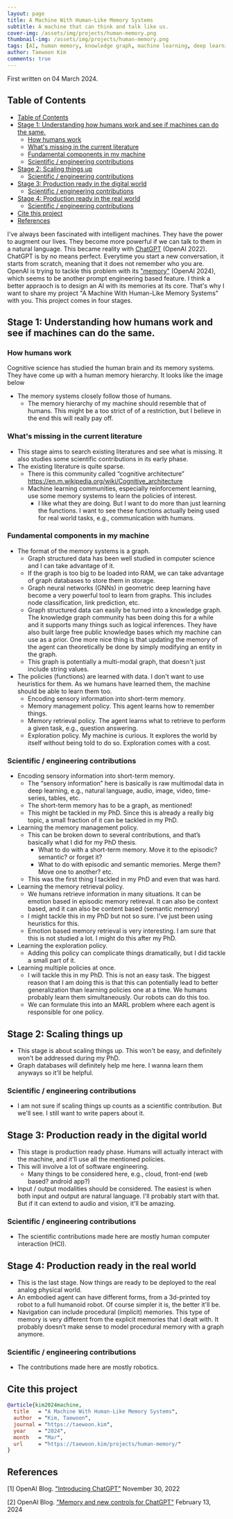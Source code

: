 ```yaml
---
layout: page
title: A Machine With Human-Like Memory Systems
subtitle: A machine that can think and talk like us.
cover-img: /assets/img/projects/human-memory.png
thumbnail-img: /assets/img/projects/human-memory.png
tags: [AI, human memory, knowledge graph, machine learning, deep learning]
author: Taewoon Kim
comments: true
---
```


First written on 04 March 2024.

## Table of Contents

- [Table of Contents](#table-of-contents)
- [Stage 1: Understanding how humans work and see if machines can do the same.](#stage-1-understanding-how-humans-work-and-see-if-machines-can-do-the-same)
  - [How humans work](#how-humans-work)
  - [What's missing in the current literature](#whats-missing-in-the-current-literature)
  - [Fundamental components in my machine](#fundamental-components-in-my-machine)
  - [Scientific / engineering contributions](#scientific--engineering-contributions)
- [Stage 2: Scaling things up](#stage-2-scaling-things-up)
  - [Scientific / engineering contributions](#scientific--engineering-contributions-1)
- [Stage 3: Production ready in the digital world](#stage-3-production-ready-in-the-digital-world)
  - [Scientific / engineering contributions](#scientific--engineering-contributions-2)
- [Stage 4: Production ready in the real world](#stage-4-production-ready-in-the-real-world)
  - [Scientific / engineering contributions](#scientific--engineering-contributions-3)
- [Cite this project](#cite-this-project)
- [References](#references)

I've always been fascinated with intelligent machines. They have the power to augment
our lives. They become more powerful if we can talk to them in a natural language. This
became reality with [ChatGPT](https://openai.com/blog/chatgpt) (OpenAI 2022). ChatGPT is
by no means perfect. Everytime you start a new conversation, it starts from scratch,
meaning that it does not remember who you are. OpenAI is trying to tackle this problem
with its ["memory"](https://openai.com/blog/memory-and-new-controls-for-chatgpt) (OpenAI
2024), which seems to be another prompt engineering based feature. I think a better
appraoch is to design an AI with its memories at its core. That's why I want to share my
project "A Machine With Human-Like Memory Systems" with you. This project comes in four
stages.

## Stage 1: Understanding how humans work and see if machines can do the same.

### How humans work

Cognitive science has studied the human brain and its memory systems. They have come up
with a human memory hierarchy. It looks like the image below

- The memory systems closely follow those of humans.
  - The memory hierarchy of my machine should resemble that of humans. This might be a too strict of of a restriction, but I believe in the end this will really pay off.

### What's missing in the current literature

- This stage aims to search existing literatures and see what is missing. It also studies some scientific contributions in its early phase.
- The existing literature is quite sparse.
  - There is this community called “cognitive architecture” https://en.m.wikipedia.org/wiki/Cognitive_architecture
  - Machine learning communities, especially reinforcement learning, use some memory systems to learn the policies of interest.
    - I like what they are doing. But I want to do more than just learning the functions. I want to see these functions actually being used for real world tasks, e.g., communication with humans.

### Fundamental components in my machine

- The format of the memory systems is a graph.
  - Graph structured data has been well studied in computer science and I can take advantage of it.
  - If the graph is too big to be loaded into RAM, we can take advantage of graph databases to store them in storage.
  - Graph neural networks (GNNs) in geometric deep learning have become a very powerful tool to learn from graphs. This includes node classification, link prediction, etc.
  - Graph structured data can easily be turned into a knowledge graph. The knowledge graph community has been doing this for a while and it supports many things such as logical inferences. They have also built large free public knowledge bases which my machine can use as a prior. One more nice thing is that updating the memory of the agent can theoretically be done by simply modifying an entity in the graph.
  - This graph is potentially a multi-modal graph, that doesn't just include string values.
- The policies (functions) are learned with data. I don't want to use heuristics for them. As we humans have learned them, the machine should be able to learn them too.
  - Encoding sensory information into short-term memory.
  - Memory management policy. This agent learns how to remember things.
  - Memory retrieval policy. The agent learns what to retrieve to perform a given task, e.g., question answering.
  - Exploration policy. My machine is curious. It explores the world by itself without being told to do so. Exploration comes with a cost.

### Scientific / engineering contributions

- Encoding sensory information into short-term memory.
  - The “sensory information” here is basically is raw multimodal data in deep learning, e.g., natural language, audio, image, video, time-series, tables, etc.
  - The short-term memory has to be a graph, as mentioned!
  - This might be tackled in my PhD. Since this is already a really big topic, a small fraction of it can be tackled in my PhD.
- Learning the memory management policy.
  - This can be broken down to several contributions, and that’s basically what I did for my PhD thesis.
    - What to do with a short-term memory. Move it to the episodic? semantic? or forget it?
    - What to do with episodic and semantic memories. Merge them? Move one to another? etc.
  - This was the first thing I tackled in my PhD and even that was hard.
- Learning the memory retrieval policy.
  - We humans retrieve information in many situations. It can be emotion based in episodic memory retireval. It can also be context based, and it can also be content based (semantic memory)
  - I might tackle this in my PhD but not so sure. I've just been using heuristics for this.
  - Emotion based memory retrieval is very interesting. I am sure that this is not studied a lot. I might do this after my PhD.
- Learning the exploration policy.
  - Adding this policy can complicate things dramatically, but I did tackle a small part of it.
- Learning multiple policies at once.
  - I will tackle this in my PhD. This is not an easy task. The biggest reason that I am doing this is that this can potentially lead to better generalization than learning policies one at a time. We humans probably learn them simultaneously. Our robots can do this too.
  - We can formulate this into an MARL problem where each agent is responsible for one policy.

## Stage 2: Scaling things up

- This stage is about scaling things up. This won't be easy, and definitely won't be addressed during my PhD.
- Graph databases will definitely help me here. I wanna learn them anyways so it'll be helpful.

### Scientific / engineering contributions

- I am not sure if scaling things up counts as a scientific contribution. But we'll see. I still want to write papers about it.

## Stage 3: Production ready in the digital world

- This stage is production ready phase. Humans will actually interact with the machine, and it'll use all the mentioned policies.
- This will involve a lot of software engineering.
  - Many things to be considered here, e.g., cloud, front-end (web based? android app?)
- Input / output modalities should be considered. The easiest is when both input and output are natural language. I'll probably start with that. But if it can extend to audio and vision, it'll be amazing.

### Scientific / engineering contributions

- The scientific contributions made here are mostly human computer interaction (HCI).

## Stage 4: Production ready in the real world

- This is the last stage. Now things are ready to be deployed to the real analog physical world.
- An embodied agent can have different forms, from a 3d-printed toy robot to a full humanoid robot. Of course simpler it is, the better it'll be.
- Navigation can include procedural (implicit) memories. This type of memory is very different from the explicit memories that I dealt with. It probably doesn’t make sense to model procedural memory with a graph anymore.

### Scientific / engineering contributions

- The contributions made here are mostly robotics.

<!-- # [A Machine With Human-Like Memory Systems](https://arxiv.org/abs/2204.01611)

Inspired by the cognitive science theory, we explicitly model an agent with both
semantic and episodic memory systems, and show that it is better than having just one of
the two memory systems. In order to show this, we have designed and released our own
challenging environment, "the Room", compatible with OpenAI Gym, where an agent has to
properly learn how to encode, store, and retrieve memories to maximize its rewards. The
Room environment allows for a hybrid intelligence setup where machines and humans can
collaborate. We show that two agents collaborating with each other results in better
performance than one agent acting alone. We have open-sourced our code and models at
[https://github.com/tae898/explicit-memory](https://github.com/tae898/explicit-memory).

# foo

# [A Machine with Short-Term, Episodic, and Semantic Memory Systems](https://arxiv.org/abs/2212.02098)

<!-- padding-bottom: 56.25% is for 16:9. For an aspect ratio of 1:1 change to this value to 100% */  -->
<!-- <div style="position: relative; padding-bottom: 56.25%">
  <iframe
    style="width: 100%; height: 100%; position: absolute; left: 0px; top: 0px"
    frameborder="0"
    width="100%"
    height="100%"
    allowfullscreen
    allow="autoplay"
    src="
  https://www.youtube.com/embed/MsoyjiYuHF0
 "
  >
  </iframe>
</div> -->

<!-- Inspired by the cognitive science theory of the explicit human memory systems, we have
modeled an agent with short-term, episodic, and semantic memory systems, each of which
is modeled with a knowledge graph. To evaluate this system and analyze the behavior of
this agent, we designed and released our own reinforcement learning agent environment,
"the Room", where an agent has to learn how to encode, store, and retrieve memories to
maximize its return by answering questions. We show that our deep Q-learning based agent
successfully learns whether a short-term memory should be forgotten, or rather be stored
in the episodic or semantic memory systems. Our experiments indicate that an agent with
human-like memory systems can outperform an agent without this memory structure in the
environment. The environment is open-sourced at
[https://github.com/tae898/room-env](https://github.com/tae898/room-env), and the agent
is open-sourced at
[https://github.com/tae898/explicit-memory](https://github.com/tae898/explicit-memory). -->

## Cite this project

```bibtex
@article{kim2024machine,
  title   = "A Machine With Human-Like Memory Systems",
  author  = "Kim, Taewoon",
  journal = "https://taewoon.kim",
  year    = "2024",
  month   = "Mar",
  url     = "https://taewoon.kim/projects/human-memory/"
}
```

## References

[1] OpenAI Blog. ["Introducing ChatGPT"](https://openai.com/blog/chatgpt) November 30,
2022

[2] OpenAI Blog. ["Memory and new controls for
ChatGPT"](https://openai.com/blog/memory-and-new-controls-for-chatgpt) February 13, 2024

<!-- [1] Wei et al. ["Chain of thought prompting elicits reasoning in large language
models."](https://arxiv.org/abs/2201.11903) NeurIPS 2022

[2] Yao et al. ["Tree of Thoughts: Deliberate Problem Solving with Large Language
Models."](https://arxiv.org/abs/2305.10601) arXiv preprint arXiv:2305.10601 (2023).

[3] Liu et al. ["Chain of Hindsight Aligns Language Models with
Feedback"](https://arxiv.org/abs/2302.02676) arXiv preprint arXiv:2302.02676 (2023).

[4] Liu et al. ["LLM+P: Empowering Large Language Models with Optimal Planning
Proficiency"](https://arxiv.org/abs/2304.11477) arXiv preprint arXiv:2304.11477 (2023).

[5] Yao et al. ["ReAct: Synergizing reasoning and acting in language
models."](https://arxiv.org/abs/2210.03629) ICLR 2023.

[6] Google Blog. ["Announcing ScaNN: Efficient Vector Similarity
Search"](https://ai.googleblog.com/2020/07/announcing-scann-efficient-vector.html) July
28, 2020.

[7]
[https://chat.openai.com/share/46ff149e-a4c7-4dd7-a800-fc4a642ea389](https://chat.openai.com/share/46ff149e-a4c7-4dd7-a800-fc4a642ea389)

[8] Shinn & Labash. ["Reflexion: an autonomous agent with dynamic memory and
self-reflection"](https://arxiv.org/abs/2303.11366) arXiv preprint arXiv:2303.11366
(2023).

[9] Laskin et al. ["In-context Reinforcement Learning with Algorithm
Distillation"](https://arxiv.org/abs/2210.14215) ICLR 2023.

[10] Karpas et al. ["MRKL Systems A modular, neuro-symbolic architecture that combines
large language models, external knowledge sources and discrete
reasoning."](https://arxiv.org/abs/2205.00445) arXiv preprint arXiv:2205.00445 (2022).

[11] Weaviate Blog. [Why is Vector Search so
fast?](https://weaviate.io/blog/why-is-vector-search-so-fast) Sep 13, 2022.

[12] Li et al. ["API-Bank: A Benchmark for Tool-Augmented
LLMs"](https://arxiv.org/abs/2304.08244) arXiv preprint arXiv:2304.08244 (2023).

[13] Shen et al. ["HuggingGPT: Solving AI Tasks with ChatGPT and its Friends in
HuggingFace"](https://arxiv.org/abs/2303.17580) arXiv preprint arXiv:2303.17580 (2023).

[14] Bran et al. ["ChemCrow: Augmenting large-language models with chemistry
tools."](https://arxiv.org/abs/2304.05376) arXiv preprint arXiv:2304.05376 (2023).

[15] Boiko et al. ["Emergent autonomous scientific research capabilities of large
language models."](https://arxiv.org/abs/2304.05332) arXiv preprint arXiv:2304.05332
(2023).

[16] Joon Sung Park, et al. ["Generative Agents: Interactive Simulacra of Human
Behavior."](https://arxiv.org/abs/2304.03442) arXiv preprint arXiv:2304.03442 (2023).

[17] AutoGPT.
[https://github.com/Significant-Gravitas/Auto-GPT](https://github.com/Significant-Gravitas/Auto-GPT)

[18] GPT-Engineer.
[https://github.com/AntonOsika/gpt-engineer](https://github.com/AntonOsika/gpt-engineer) -->
